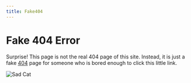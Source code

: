 ```yaml
---
title: Fake404
---
```

# Fake 404 Error

Surprise! This page is not the real 404 page of this site. Instead, it is just a fake <a href="https://youtu.be/xvFZjo5PgG0?si=xxJ9Q8Sz4YR8tt-t">404</a> page 
for someone who is bored enough to click this little link.

<img src="/assets/images/sad-sad-cat.gif" alt="Sad Cat" >